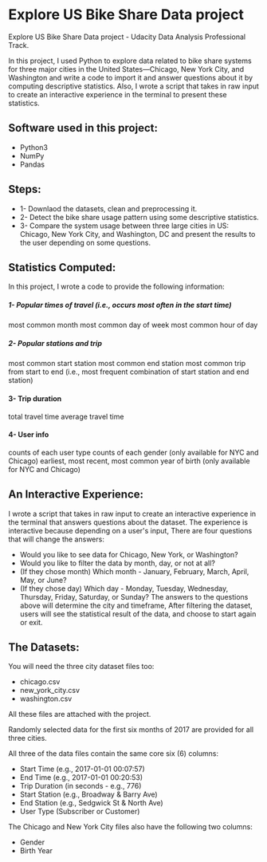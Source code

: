 # Explore US Bike Share Data project
Explore US Bike Share Data project - Udacity Data Analysis Professional Track.

In this project, I used Python to explore data related to bike share systems for three major cities in the United States—Chicago, New York City, and Washington and write a code to import it and answer questions about it by computing descriptive statistics. Also, I wrote a script that takes in raw input to create an interactive experience in the terminal to present these statistics.


## Software used in this project:

- Python3
- NumPy
- Pandas

## Steps:

- 1- Downlaod the datasets, clean and preprocessing it.
- 2- Detect the bike share usage pattern using some descriptive statistics.
- 3- Compare the system usage between three large cities in US: Chicago, New York City, and Washington, DC and present the results to the user depending on some questions.

## Statistics Computed:

In this project, I wrote a code to provide the following information:

##### 1- Popular times of travel (i.e., occurs most often in the start time)

most common month
most common day of week
most common hour of day

##### 2- Popular stations and trip

most common start station
most common end station
most common trip from start to end (i.e., most frequent combination of start station and end station)

#### 3- Trip duration

total travel time
average travel time

#### 4- User info

counts of each user type
counts of each gender (only available for NYC and Chicago)
earliest, most recent, most common year of birth (only available for NYC and Chicago)

## An Interactive Experience:

I wrote a script that takes in raw input to create an interactive experience in the terminal that answers questions about the dataset. The experience is interactive because depending on a user's input, There are four questions that will change the answers:

- Would you like to see data for Chicago, New York, or Washington?
- Would you like to filter the data by month, day, or not at all?
- (If they chose month) Which month - January, February, March, April, May, or June?
- (If they chose day) Which day - Monday, Tuesday, Wednesday, Thursday, Friday, Saturday, or Sunday?
The answers to the questions above will determine the city and timeframe, After filtering the dataset, users will see the statistical result of the data, and choose to start again or exit.

## The Datasets:

You will need the three city dataset files too:

- chicago.csv
- new_york_city.csv
- washington.csv

All these files are attached with the project.

Randomly selected data for the first six months of 2017 are provided for all three cities.

All three of the data files contain the same core six (6) columns:

- Start Time (e.g., 2017-01-01 00:07:57)
- End Time (e.g., 2017-01-01 00:20:53)
- Trip Duration (in seconds - e.g., 776)
- Start Station (e.g., Broadway & Barry Ave)
- End Station (e.g., Sedgwick St & North Ave)
- User Type (Subscriber or Customer)

The Chicago and New York City files also have the following two columns:

- Gender
- Birth Year
